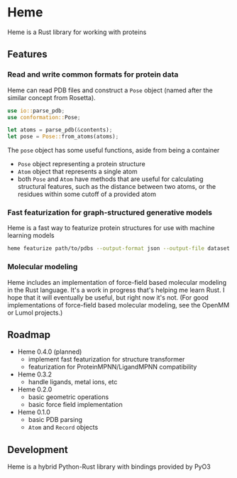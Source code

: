 # Heme

Heme is a Rust library for working with proteins


## Features 


### Read and write common formats for protein data 

Heme can read PDB files and construct a `Pose` object (named after 
the similar concept from Rosetta).

```rust 
use io::parse_pdb; 
use conformation::Pose; 

let atoms = parse_pdb(&contents);
let pose = Pose::from_atoms(atoms);
```

The `pose` object has some useful functions, aside from being a container 

- `Pose` object representing a protein structure
- `Atom` object that represents a single atom 
- both `Pose` and `Atom` have methods that are useful for calculating 
  structural features, such as the distance between two atoms, or the
  residues within some cutoff of a provided atom 


### Fast featurization for graph-structured generative models 

Heme is a fast way to featurize protein structures for use with
machine learning models 

```bash
heme featurize path/to/pdbs --output-format json --output-file dataset.json 
```


### Molecular modeling 

Heme includes an implementation of force-field based molecular modeling 
in the Rust language. It's a work in progress that's helping me 
learn Rust. I hope that it will eventually be useful, but right now
it's not. (For good implementations of force-field based molecular
modeling, see the OpenMM or Lumol projects.)


## Roadmap 

- Heme 0.4.0 (planned) 
    - implement fast featurization for structure transformer 
    - featurization for ProteinMPNN/LigandMPNN compatibility 
- Heme 0.3.2
    - handle ligands, metal ions, etc 
- Heme 0.2.0 
    - basic geometric operations 
    - basic force field implementation 
- Heme 0.1.0 
  - basic PDB parsing 
  - `Atom` and `Record` objects 
  

## Development 

Heme is a hybrid Python-Rust library with bindings provided by PyO3


